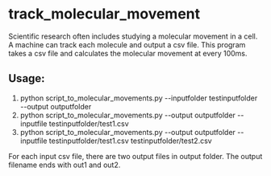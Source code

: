 # track_molecular_movement
Scientific research often includes studying a molecular movement in a cell. A machine can track each molecule and output a csv file. This program takes a csv file and calculates the molecular movement at every 100ms.

## Usage:

1) python script_to_molecular_movements.py --inputfolder testinputfolder --output outputfolder
2) python script_to_molecular_movements.py  --output outputfolder --inputfile testinputfolder/test1.csv 
3) python script_to_molecular_movements.py  --output outputfolder --inputfile testinputfolder/test1.csv testinputfolder/test2.csv


For each input csv file, there are two output files in output folder. The output filename ends with out1 and out2.
